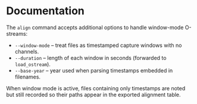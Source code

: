# Documentation

The `align` command accepts additional options to handle window-mode O-streams:

* `--window-mode` – treat files as timestamped capture windows with no channels.
* `--duration` – length of each window in seconds (forwarded to `load_ostream`).
* `--base-year` – year used when parsing timestamps embedded in filenames.

When window mode is active, files containing only timestamps are noted but still
recorded so their paths appear in the exported alignment table.
